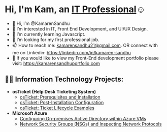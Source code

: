 <h1>Hi, I'm Kam, an <a href="https://linkedin.com/in/kamaren-sandhu">IT Professional</a>☺</h1>

- 👋 Hi, I’m @KamarenSandhu
- 👀 I’m interested in IT, Front End Development, and UI/UX Design.
- 🌱 I’m currently learning Javascript.
- 💞️ I’m looking for my first professional job.
- 📫 How to reach me: kamarensandhu21@gmail.com. OR connect with me on Linkedin: https://linkedin.com/in/kamaren-sandhu
- 📖 If you would like to view my Front-End development portfolio please visit: https://kamarensandhuportfolio.com 

<h2>👨‍💻 Information Technology Projects:</h2>

- <b>osTicket (Help Desk Ticketing System)</b>
  - [osTicket: Prerequisites and Installation](https://github.com/joshmadakorcc/osticket-prereqs)
  - [osTicket: Post-Installation Configuration](https://github.com/joshmadakorcc/post-install-config)
  - [osTicket: Ticket Lifecycle Examples](https://github.com/joshmadakorcc/ticket-lifecycle)
- <b>Microsoft Azure</b>
  - [Configuring On-premises Active Directory within Azure VMs](https://github.com/joshmadakorcc/configure-ad)
  - [Network Security Groups (NSGs) and Inspecting Network Protocols](https://github.com/joshmadakorcc/azure-network-protocols)


<!---
KamarenSandhu/KamarenSandhu is a ✨ special ✨ repository because its `README.md` (this file) appears on your GitHub profile.
You can click the Preview link to take a look at your changes.
--->
